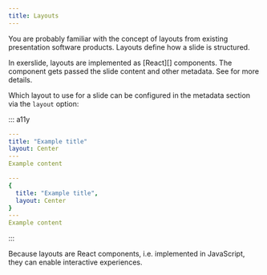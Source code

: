 ```yaml
---
title: Layouts
---
```


You are probably familiar with the concept of layouts from existing 
presentation software products. Layouts define how a slide is structured.

In exerslide, layouts are implemented as [React][] components. The component 
gets passed the slide content and other metadata. See [](#/layouts) for more 
details.

Which layout to use for a slide can be configured in the metadata section via 
the `layout` option:

::: a11y
```yaml
---
title: "Example title"
layout: Center
---
Example content
```

```yaml
---
{
  title: "Example title",
  layout: Center
}
---
Example content
```
:::

Because layouts are React components, i.e. implemented in JavaScript, they can 
enable interactive experiences.
